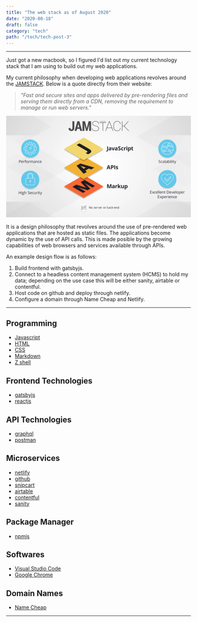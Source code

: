 ```yaml
---
title: "The web stack as of August 2020"
date: "2020-08-18"
draft: false
category: "tech"
path: "/tech/tech-post-3"
---
```


---

Just got a new macbook, so I figured I'd list out my current technology stack that I am using to build out my web applications.

My current philosophy when developing web applications revolves around the [JAMSTACK](https://jamstack.org/). Below is a quote directly from their website:

> _"Fast and secure sites and apps delivered by pre-rendering files and serving them directly from a CDN, removing the requirement to manage or run web servers."_

![pic](./jamstack.png)

It is a design philosophy that revolves around the use of pre-rendered web applications that are hosted as static files. The applications become dynamic by the use of API calls. This is made posible by the growing capabilities of web browsers and services available through APIs.

An example design flow is as follows:

1. Build frontend with gatsbyjs.
2. Connect to a headless content management system (HCMS) to hold my data; depending on the use case this will be either sanity, airtable or contentful.
3. Host code on github and deploy through netlify.
4. Configure a domain through Name Cheap and Netlify.

---

## Programming

- [Javascript](https://en.wikipedia.org/wiki/JavaScript)
- [HTML](https://en.wikipedia.org/wiki/HTML)
- [CSS](https://en.wikipedia.org/wiki/Cascading_Style_Sheets)
- [Markdown](https://en.wikipedia.org/wiki/Markdown)
- [Z shell](<https://en.wikipedia.org/wiki/Z_shell#:~:text=The%20Z%20shell%20(Zsh)%20is,Bash%2C%20ksh%2C%20and%20tcsh.>)

## Frontend Technologies

- [gatsbyjs](https://www.gatsbyjs.com/)
- [reactjs](https://reactjs.org/)

## API Technologies

- [graphql](https://graphql.org/)
- [postman](https://www.postman.com/)

## Microservices

- [netlify](https://www.netlify.com/)
- [github](https://github.com/)
- [snipcart](https://snipcart.com/)
- [airtable](https://airtable.com/)
- [contentful](https://www.contentful.com/)
- [sanity](https://www.sanity.io/)

## Package Manager

- [npmjs](https://www.npmjs.com/)

## Softwares

- [Visual Studio Code](https://code.visualstudio.com/)
- [Google Chrome](https://www.google.com/intl/en_ca/chrome/)

## Domain Names

- [Name Cheap](https://www.namecheap.com/)

---
